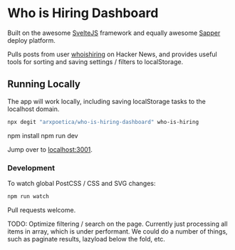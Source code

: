 # Who is Hiring Dashboard

Built on the awesome [SvelteJS](https://svelte.dev/) framework and equally awesome [Sapper](https://sapper.svelte.dev/) deploy platform.

Pulls posts from user [whoishiring](https://news.ycombinator.com/user?id=whoishiring) on Hacker News, and provides useful tools for sorting and saving settings / filters to localStorage.

## Running Locally

The app will work locally, including saving localStorage tasks to the localhost domain.

```bash
npx degit "arxpoetica/who-is-hiring-dashboard" who-is-hiring
```

npm install
npm run dev

Jump over to [localhost:3001](http://localhost:3001/).

### Development

To watch global PostCSS / CSS and SVG changes:

```bash
npm run watch
```

Pull requests welcome.

TODO: Optimize filtering / search on the page. Currently just processing all items in array, which is under performant. We could do a number of things, such as paginate results, lazyload below the fold, etc.
